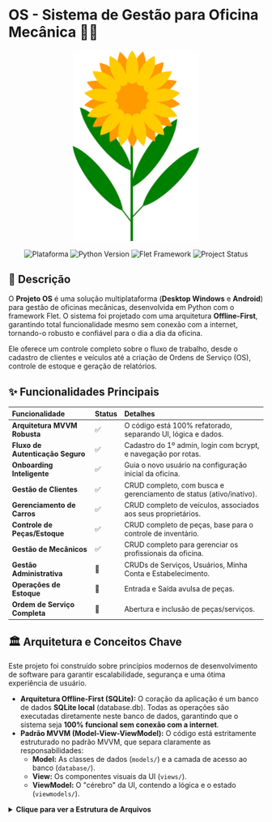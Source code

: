 # **OS - Sistema de Gestão para Oficina Mecânica 🚗🔧**

<p align="center">  
<img src="https://raw.githubusercontent.com/atnzpe/app_oficina_mecanica/main/assets/ico.png" alt="Logotipo do Projeto" width="250"/>  
</p>  
<p align="center">  
<img src="https://img.shields.io/badge/Plataforma-Desktop%20%7C%20Android-brightgreen?logo=android" alt="Plataforma">  
<img src="https://img.shields.io/badge/Python-3.10%2B-blue?logo=python" alt="Python Version">  
<img src="https://img.shields.io/badge/Flet-Cross--Platform-green?logo=flutter" alt="Flet Framework">  
<img src="https://img.shields.io/badge/Status-Est%C3%A1vel%20(MVP)-blue" alt="Project Status">  
</p>

## **📄 Descrição**

O **Projeto OS** é uma solução multiplataforma (**Desktop Windows** e **Android**) para gestão de oficinas mecânicas, desenvolvida em Python com o framework Flet. O sistema foi projetado com uma arquitetura **Offline-First**, garantindo total funcionalidade mesmo sem conexão com a internet, tornando-o robusto e confiável para o dia a dia da oficina.

Ele oferece um controle completo sobre o fluxo de trabalho, desde o cadastro de clientes e veículos até a criação de Ordens de Serviço (OS), controle de estoque e geração de relatórios.

## **✨ Funcionalidades Principais**

| Funcionalidade | Status | Detalhes |
| :--- | :--- | :--- |
| **Arquitetura MVVM Robusta** | ✅ | O código está 100% refatorado, separando UI, lógica e dados. |
| **Fluxo de Autenticação Seguro** | ✅ | Cadastro do 1º admin, login com bcrypt, e navegação por rotas. |
| **Onboarding Inteligente** | ✅ | Guia o novo usuário na configuração inicial da oficina. |
| **Gestão de Clientes** | ✅ | CRUD completo, com busca e gerenciamento de status (ativo/inativo). |
| **Gerenciamento de Carros** | ✅ | CRUD completo de veículos, associados aos seus proprietários. |
| **Controle de Peças/Estoque** | ✅ | CRUD completo de peças, base para o controle de inventário. |
| **Gestão de Mecânicos** | ✅ | CRUD completo para gerenciar os profissionais da oficina. |
| **Gestão Administrativa** | 🚧 | CRUDs de Serviços, Usuários, Minha Conta e Estabelecimento. |
| **Operações de Estoque** | 🚧 | Entrada e Saída avulsa de peças. |
| **Ordem de Serviço Completa** | 🚧 | Abertura e inclusão de peças/serviços. |

## **🏛️ Arquitetura e Conceitos Chave**

Este projeto foi construído sobre princípios modernos de desenvolvimento de software para garantir escalabilidade, segurança e uma ótima experiência de usuário.

* **Arquitetura Offline-First (SQLite):** O coração da aplicação é um banco de dados **SQLite local** (database.db). Todas as operações são executadas diretamente neste banco de dados, garantindo que o sistema seja **100% funcional sem conexão com a internet**.
* **Padrão MVVM (Model-View-ViewModel):** O código está estritamente estruturado no padrão MVVM, que separa claramente as responsabilidades:
    * **Model:** As classes de dados (`models/`) e a camada de acesso ao banco (`database/`).
    * **View:** Os componentes visuais da UI (`views/`).
    * **ViewModel:** O "cérebro" da UI, contendo a lógica e o estado (`viewmodels/`).

<details> <summary><strong>Clique para ver a Estrutura de Arquivos</strong></summary>


Excelente! Missão cumprida. Os logs confirmam que todos os CRUDs da FASE 1 estão funcionais, desde o login até o cadastro em cada um dos módulos. É um marco gigantesco para o projeto!

Como solicitado, vamos formalizar essa conquista atualizando o README.md e, em seguida, podemos discutir os requisitos para o próximo grande desafio: o CRUD de Serviços.

PROPOSTA DE ATUALIZAÇÃO
1. Crie um branch
docs/concluir-fase-1-roadmap
2. ANÁLISE DA SOLICITAÇÃO
A tarefa é atualizar o arquivo README.md para marcar oficialmente a "FASE 1" do roadmap como concluída, refletindo que os CRUDs de Clientes, Carros, Peças e Mecânicos estão totalmente implementados e funcionais. Também ajustaremos a "FASE 2" para refletir seu novo status de "Em Andamento".

3. ARQUIVOS MODIFICADOS/CRIADOS
(Documentação: README.md)

Markdown

# **OS - Sistema de Gestão para Oficina Mecânica 🚗🔧**

<p align="center">  
<img src="https://raw.githubusercontent.com/atnzpe/app_oficina_mecanica/main/assets/ico.png" alt="Logotipo do Projeto" width="250"/>  
</p>  
<p align="center">  
<img src="https://img.shields.io/badge/Plataforma-Desktop%20%7C%20Android-brightgreen?logo=android" alt="Plataforma">  
<img src="https://img.shields.io/badge/Python-3.10%2B-blue?logo=python" alt="Python Version">  
<img src="https://img.shields.io/badge/Flet-Cross--Platform-green?logo=flutter" alt="Flet Framework">  
<img src="https://img.shields.io/badge/Status-Est%C3%A1vel%20(MVP)-blue" alt="Project Status">  
</p>

## **📄 Descrição**

O **Projeto OS** é uma solução multiplataforma (**Desktop Windows** e **Android**) para gestão de oficinas mecânicas, desenvolvida em Python com o framework Flet. O sistema foi projetado com uma arquitetura **Offline-First**, garantindo total funcionalidade mesmo sem conexão com a internet, tornando-o robusto e confiável para o dia a dia da oficina.

Ele oferece um controle completo sobre o fluxo de trabalho, desde o cadastro de clientes e veículos até a criação de Ordens de Serviço (OS), controle de estoque e geração de relatórios.

## **✨ Funcionalidades Principais**

| Funcionalidade | Status | Detalhes |
| :--- | :--- | :--- |
| **Arquitetura MVVM Robusta** | ✅ | O código está 100% refatorado, separando UI, lógica e dados. |
| **Fluxo de Autenticação Seguro** | ✅ | Cadastro do 1º admin, login com bcrypt, e navegação por rotas. |
| **Onboarding Inteligente** | ✅ | Guia o novo usuário na configuração inicial da oficina. |
| **Gestão de Clientes** | ✅ | CRUD completo, com busca e gerenciamento de status (ativo/inativo). |
| **Gerenciamento de Carros** | ✅ | CRUD completo de veículos, associados aos seus proprietários. |
| **Controle de Peças/Estoque** | ✅ | CRUD completo de peças, base para o controle de inventário. |
| **Gestão de Mecânicos** | ✅ | CRUD completo para gerenciar os profissionais da oficina. |
| **Gestão Administrativa** | 🚧 | CRUDs de Serviços, Usuários, Minha Conta e Estabelecimento. |
| **Operações de Estoque** | 🚧 | Entrada e Saída avulsa de peças. |
| **Ordem de Serviço Completa** | 🚧 | Abertura e inclusão de peças/serviços. |

## **🏛️ Arquitetura e Conceitos Chave**

Este projeto foi construído sobre princípios modernos de desenvolvimento de software para garantir escalabilidade, segurança e uma ótima experiência de usuário.

* **Arquitetura Offline-First (SQLite):** O coração da aplicação é um banco de dados **SQLite local** (database.db). Todas as operações são executadas diretamente neste banco de dados, garantindo que o sistema seja **100% funcional sem conexão com a internet**.
* **Padrão MVVM (Model-View-ViewModel):** O código está estritamente estruturado no padrão MVVM, que separa claramente as responsabilidades:
    * **Model:** As classes de dados (`models/`) e a camada de acesso ao banco (`database/`).
    * **View:** Os componentes visuais da UI (`views/`).
    * **ViewModel:** O "cérebro" da UI, contendo a lógica e o estado (`viewmodels/`).

<details> 
    <summary>
    <strong>Clique para ver a Estrutura de Arquivos</strong>
    </summary>

src/
├── models/             # MODEL: Classes de dados
├── database/           # MODEL: Lógica de conexão e acesso a dados
├── views/              # VIEW: Componentes visuais da UI
├── viewmodels/         # VIEWMODEL: Lógica e estado da UI
├── services/           # SERVIÇOS: Lógica de negócio desacoplada
└── styles/             # ESTILOS: Constantes de design

</details>

## **🛠️ Tecnologias Utilizadas**

| Tecnologia | Propósito |
| :--- | :--- |
| **Python 3.10+** | Linguagem principal do projeto. |
| **Flet** | Framework para construção da interface gráfica para Desktop e Android. |
| **SQLite3** | Banco de dados relacional local para a funcionalidade offline. |
| **Bcrypt** | Biblioteca para hashing seguro de senhas locais. |
| **FPDF** | Biblioteca para geração de relatórios em PDF. |
| **Firebase (Firestore/Auth)** | (Planejado) Serviços de nuvem para sincronização e autenticação. |

## **🚀 Como Executar o Projeto**

Siga os passos abaixo para configurar e rodar a aplicação em seu ambiente de desenvolvimento.

1.  **Clone o Repositório:** `git clone https://github.com/atnzpe/app_oficina_mecanica.git`
2.  **Crie e Ative um Ambiente Virtual:** `python -m venv venv` e `.\venv\Scripts\activate` (Windows)
3.  **Instale as Dependências:** `pip install -r requirements.txt`
4.  **Execute a Aplicação:** `flet run main.py`

## **🗺️ Roadmap do Projeto**

Nosso roadmap é gerenciado através das [**Issues do GitHub**](https://github.com/atnzpe/app_oficina_mecanica/issues).

### **FASE 1: Estrutura e Cadastros Base (Concluída)**
* ✅ **Issues #1, #2:** Refatoração Arquitetural para MVVM.
* ✅ **Issue #8:** CRUD de Clientes.
* ✅ **Issue #16:** CRUD de Carros.
* ✅ **Issue #18:** CRUD de Peças.
* ✅ **Issue #20:** CRUD de Mecânicos.

### **FASE 2: Módulos Administrativos (Em Andamento)**
* 🚧 **CRUD de Serviços:** Gerenciamento dos serviços prestados pela oficina.
* 🚧 **CRUD de Minha Conta:** Permitir que o usuário logado altere seus próprios dados.
* 🚧 **CRUD de Usuários:** Gerenciamento de contas de acesso ao sistema.
* 🚧 **CRUD de Estabelecimento:** Gerenciar dados da oficina (logo, chave PIX).

### **FASE 3: Módulos Operacionais (Planejado)**
* ⏳ **Entrada de Peças:** Registrar a compra de novas peças.
* ⏳ **Saída de Peças Avulsa:** Registrar a venda de peças fora de uma OS.
* ⏳ **Criação de Ordem de Serviço (OS):** Módulo central da aplicação.

### **FASE 4: Inteligência e Relatórios (Planejado)**
* ⏳ **Geração de Relatórios:** Módulo para gerar relatórios diversos.
* ⏳ **Sistema de Alertas de Manutenção:** Notificações sobre revisões futuras.

### **FASE 5: Funcionalidades Futuras (Planejado)**
* ⏳ **Issue #6:** Modernização da Autenticação (Login com Google).
* ⏳ **Issue #5:** Sincronização na Nuvem (Firebase).
* ⏳ **Issue #7:** Pipeline de Build Multiplataforma (Windows & Android).

## **🤝 Contribuições**

Contribuições são muito bem-vindas! Se você encontrar um bug ou tiver uma sugestão, por favor, abra uma [**Issue**](https://github.com/atnzpe/app_oficina_mecanica/issues).

## **👨‍💻 Desenvolvedores**

| <img src="https://avatars.githubusercontent.com/u/89949983?v=4" width=115> <sub>Gleyson Atanázio</sub> | <img src="https://avatars.githubusercontent.com/u/101737645?v=4" width=115> <sub>Vanderson</sub> |
| :--- | :--- |

<p align="center"> ⌨️ com 💜 por Gleyson Atanázio e Vanderson </p>